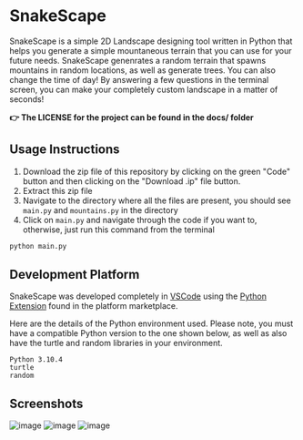 # SnakeScape
SnakeScape is a simple 2D Landscape designing tool written in Python that helps you generate a simple mountaneous
terrain that you can use for your future needs. SnakeScape genenrates a random terrain that spawns mountains in random locations,
as well as generate trees. You can also change the time of day! By answering a few questions in the terminal screen, you can make
your completely custom landscape in a matter of seconds!

**👉 The LICENSE for the project can be found in the docs/ folder**

## Usage Instructions
1. Download the zip file of this repository by clicking on the green "Code" button and then clicking on the "Download .ip" file button. 
2. Extract this zip file
3. Navigate to the directory where all the files are present, you should see `main.py` and `mountains.py` in the directory
4. Click on `main.py` and navigate through the code if you want to, otherwise, just run this command from the terminal
```bash
python main.py
```

## Development Platform
SnakeScape was developed completely in [VSCode](https://code.visualstudio.com/) using the [Python Extension](https://marketplace.visualstudio.com/items?itemName=ms-python.python) found in the platform marketplace. 

Here are the details of the Python environment used. Please note, you must have a compatible Python version to the one shown below, as well as also have
the turtle and random libraries in your environment.
```
Python 3.10.4
turtle
random
```
## Screenshots
![image](https://user-images.githubusercontent.com/57213270/179367463-eb34fbb4-f882-4ba5-923e-f485cda7082f.png)
![image](https://user-images.githubusercontent.com/57213270/179367491-c22f7001-4a44-4e99-aed2-e8da75f77132.png)
![image](https://user-images.githubusercontent.com/57213270/179367525-dac04408-06c3-4592-b610-a66791cf7392.png)
